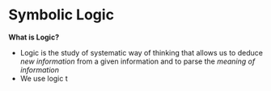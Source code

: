 # Symbolic Logic
**What is Logic?**
- Logic is the study of systematic way of thinking that allows us to deduce *new information* from a given information and to parse the *meaning of information*
- We use logic t
